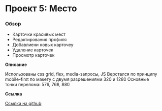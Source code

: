 # Проект 5: Место

### Обзор

* Карточки красивых мест
* Редактирования профиля
* Добавлиени новых карточеу
* Удаление карточек
* Просмотр карточек

**Описание**

Использованы css grid, flex, media-запросы, JS
Верстался по принципу mobile-first по макету с двумя разрешениями 320 и 1280
Основные точки перелома: 576, 768, 880

**Ссылка**

[Ссылка на github](https://vadim-mg.github.io/mesto/ "MESTO!")

